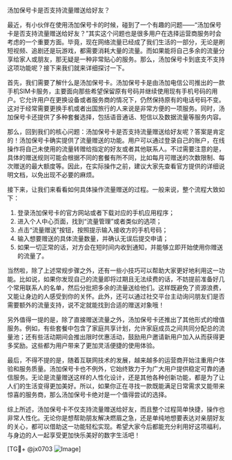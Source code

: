 汤加保号卡是否支持流量赠送给好友？

最近，有小伙伴在使用汤加保号卡的时候，碰到了一个有趣的问题——“汤加保号卡是否支持流量赠送给好友？”其实这个问题也是很多用户在选择运营商服务时会考虑的一个重要方面。毕竟，现在网络流量已经成了我们生活的一部分，无论是刷短视频、追剧还是玩游戏，都需要消耗大量的流量。而如果能将自己多余的流量分享给家人或朋友，那无疑是一种非常贴心的服务。那么，汤加保号卡到底支不支持这项功能呢？接下来我们就来详细探讨一下。

首先，我们需要了解什么是汤加保号卡。汤加保号卡是由汤加电信公司推出的一款手机SIM卡服务，主要面向那些希望保留原有号码并继续使用现有手机号码的用户。它允许用户在更换设备或者服务商的情况下，仍然保持原有的电话号码不变。这对于经常需要更换手机或者出国旅行的人来说是非常方便的一项服务。同时，汤加保号卡还提供了多种套餐选择，包括语音通话、短信以及数据流量等服务内容。

那么，回到我们的核心问题：汤加保号卡是否支持流量赠送给好友呢？答案是肯定的！汤加保号卡确实提供了流量赠送的功能。用户可以通过登录自己的账户，在线操作将自己未使用的流量转赠给指定的好友或者其他联系人。不过需要注意的是，具体的赠送规则可能会根据不同的套餐有所不同，比如每月可赠送的次数限制、每次赠送的最大额度等。因此，在实际操作之前，建议大家先查看官方提供的详细说明文档，以免出现不必要的麻烦。

接下来，让我们来看看如何具体操作流量赠送的过程。一般来说，整个流程大致如下：

1. 登录汤加保号卡的官方网站或者下载对应的手机应用程序；
2. 进入个人中心页面，找到“流量管理”或者类似的选项；
3. 点击“流量赠送”按钮，按照提示输入接收方的手机号码；
4. 输入想要赠送的具体流量数量，并确认无误后提交申请；
5. 如果一切正常的话，对方会在短时间内收到通知，并能够立即开始使用你赠送的流量了。

当然啦，除了上述常规步骤之外，还有一些小技巧可以帮助大家更好地利用这一功能。比如说，如果你发现自己的流量即将过期且无法续费的话，不妨提前准备好几个常用联系人的名单，然后分批把多余的流量送给他们。这样既避免了资源浪费，又能让身边的人感受到你的关怀。此外，还可以通过社交平台主动询问朋友们是否需要额外的流量支持，说不定就能找到合适的赠送对象哦！

另外值得一提的是，除了直接赠送流量之外，汤加保号卡还推出了其他形式的增值服务。例如，有些套餐中包含了家庭共享计划，允许家庭成员之间共同分配总的流量池；还有些活动期间会推出限时优惠活动，鼓励用户邀请新用户加入从而获得更多奖励。这些都为用户带来了更加灵活便捷的使用体验。

最后，不得不提的是，随着互联网技术的发展，越来越多的运营商开始注重用户体验和服务质量。汤加保号卡也不例外，它始终致力于为广大用户提供稳定可靠的通信服务。无论是流量赠送这样的人性化设计，还是其他各种创新功能，都是为了让人们的生活变得更加美好。所以，如果你正在寻找一款既能满足日常需求又能带来惊喜的服务商，那么汤加保号卡绝对是一个值得尝试的选择。

综上所述，汤加保号卡不仅支持流量赠送给好友，而且整个过程简单快捷，操作也非常人性化。无论你是想帮助朋友解决燃眉之急，还是单纯地想要表达对亲朋好友的关心，都可以借助这一功能轻松实现。希望大家今后都能充分利用好这项福利，与身边的人一起享受更加快乐美好的数字生活吧！

[TG💪+ @jx0703 ![Image](https://github.com/user-attachments/assets/dbca1d08-cadb-493c-b0ec-ad6f7a83f270)]
